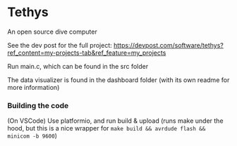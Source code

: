 # Tethys

An open source dive computer


See the dev post for the full project: https://devpost.com/software/tethys?ref_content=my-projects-tab&ref_feature=my_projects

Run main.c, which can be found in the src folder

The data visualizer is found in the dashboard folder (with its own readme for more information)

### Building the code
(On VSCode) Use platformio, and run build & upload (runs make under the hood, but this is a nice wrapper for `make build && avrdude flash && minicom -b 9600`)